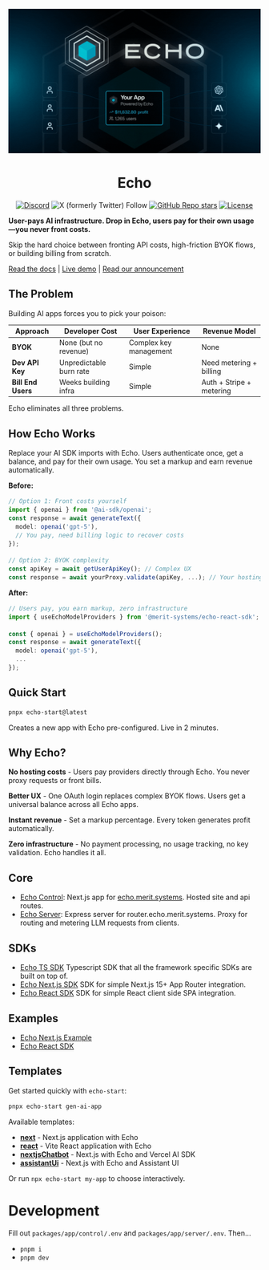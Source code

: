![Echo Header](./imgs/header_gif.gif)

<div align="center">
  
# Echo

</div>

  <div align="center">
    
  [![Discord](https://img.shields.io/discord/1382120201713352836?style=flat&logo=discord&logoColor=white&label=Discord)](https://discord.gg/merit) 
  ![X (formerly Twitter) Follow](https://img.shields.io/twitter/follow/merit_systems) 
  [![GitHub Repo stars](https://img.shields.io/github/stars/Merit-Systems/echo?style=social)](https://github.com/Merit-Systems/echo) 
  [![License](https://img.shields.io/badge/License-Apache%202.0-blue.svg)](https://opensource.org/licenses/Apache-2.0)

  </div>

**User-pays AI infrastructure. Drop in Echo, users pay for their own usage—you never front costs.**

Skip the hard choice between fronting API costs, high-friction BYOK flows, or building billing from scratch.

[Read the docs](https://echo.merit.systems/docs) | [Live demo](https://echo-next-image.vercel.app/) | [Read our announcement](https://www.merit.systems/blog/echo)

## The Problem

Building AI apps forces you to pick your poison:

| Approach | Developer Cost | User Experience | Revenue Model |
|----------|---------------|-----------------|---------------|
| **BYOK** | None (but no revenue) | Complex key management | None |
| **Dev API Key** | Unpredictable burn rate | Simple | Need metering + billing |
| **Bill End Users** | Weeks building infra | Simple | Auth + Stripe + metering |

Echo eliminates all three problems.

## How Echo Works

Replace your AI SDK imports with Echo. Users authenticate once, get a balance, and pay for their own usage. You set a markup and earn revenue automatically.

**Before:**
```typescript
// Option 1: Front costs yourself
import { openai } from '@ai-sdk/openai';
const response = await generateText({
  model: openai('gpt-5'),
  // You pay, need billing logic to recover costs
});

// Option 2: BYOK complexity
const apiKey = await getUserApiKey(); // Complex UX
const response = await yourProxy.validate(apiKey, ...); // Your hosting
```

**After:**
```typescript
// Users pay, you earn markup, zero infrastructure
import { useEchoModelProviders } from '@merit-systems/echo-react-sdk';

const { openai } = useEchoModelProviders();
const response = await generateText({ 
  model: openai('gpt-5'), 
  ... 
});
```

## Quick Start

```bash
pnpx echo-start@latest
```

Creates a new app with Echo pre-configured. Live in 2 minutes.

## Why Echo?

**No hosting costs** - Users pay providers directly through Echo. You never proxy requests or front bills.

**Better UX** - One OAuth login replaces complex BYOK flows. Users get a universal balance across all Echo apps.

**Instant revenue** - Set a markup percentage. Every token generates profit automatically.

**Zero infrastructure** - No payment processing, no usage tracking, no key validation. Echo handles it all.

## Core

- [Echo Control](./packages/app/control): Next.js app for [echo.merit.systems](https://echo.merit.systems). Hosted site and api routes.
- [Echo Server](./packages/app/server): Express server for router.echo.merit.systems. Proxy for routing and metering LLM requests from clients.

## SDKs

- [Echo TS SDK](./packages/sdk/ts) Typescript SDK that all the framework specific SDKs are built on top of.
- [Echo Next.js SDK](./packages/sdk/next) SDK for simple Next.js 15+ App Router integration.
- [Echo React SDK](./packages/sdk/react) SDK for simple React client side SPA integration.

## Examples

- [Echo Next.js Example](./packages/sdk/examples/next)
- [Echo React SDK](./packages/sdk/examples/vite)

## Templates

Get started quickly with `echo-start`:

```bash
pnpx echo-start gen-ai-app
```

Available templates:

- **[next](./templates/next)** - Next.js application with Echo
- **[react](./templates/react)** - Vite React application with Echo
- **[nextjsChatbot](./templates/nextjs-chatbot)** - Next.js with Echo and Vercel AI SDK
- **[assistantUi](./templates/assistant-ui)** - Next.js with Echo and Assistant UI

Or run `npx echo-start my-app` to choose interactively.

# Development

Fill out `packages/app/control/.env` and `packages/app/server/.env`. Then...

- `pnpm i`
- `pnpm dev`
